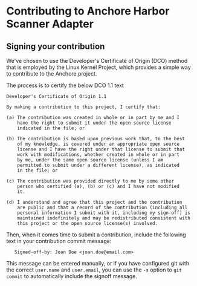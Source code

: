 # Contributing to Anchore Harbor Scanner Adapter

## Signing your contribution

We've chosen to use the Developer's Certificate of Origin (DCO) method
that is employed by the Linux Kernel Project, which provides a simple
way to contribute to the Anchore project.

The process is to certify the below DCO 1.1 text

    
    Developer's Certificate of Origin 1.1
    
    By making a contribution to this project, I certify that:
    
    (a) The contribution was created in whole or in part by me and I
        have the right to submit it under the open source license
        indicated in the file; or
    
    (b) The contribution is based upon previous work that, to the best
        of my knowledge, is covered under an appropriate open source
        license and I have the right under that license to submit that
        work with modifications, whether created in whole or in part
        by me, under the same open source license (unless I am
        permitted to submit under a different license), as indicated
        in the file; or
    
    (c) The contribution was provided directly to me by some other
        person who certified (a), (b) or (c) and I have not modified
        it.
    
    (d) I understand and agree that this project and the contribution
        are public and that a record of the contribution (including all
        personal information I submit with it, including my sign-off) is
        maintained indefinitely and may be redistributed consistent with
        this project or the open source license(s) involved.


Then, when it comes time to submit a contribution, include the
following text in your contribution commit message:

```
   Signed-off-by: Joan Doe <joan.doe@email.com>
```

This message can be entered manually, or if you have configured git
with the correct `user.name` and `user.email`, you can use the `-s`
option to `git commit` to automatically include the signoff message.
